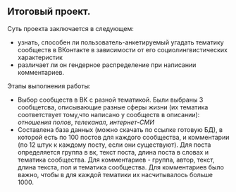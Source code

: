 ## Итоговый проект.

Суть проекта заключается в следующем: 

* узнать, способен ли пользователь-анкетируемый угадать тематику сообществ в ВКонтакте в зависимости от его социолингвистических характеристик
* различает ли он гендерное распределение при написании комментариев. 

Этапы выполнения работы:

* Выбор сообществ в ВК с разной тематикой. Были выбраны 3 сообщетсва, описывающие разные сферы жизни (их тематика соответствует тому,что написано у сообществ в описании): *отношения полов*, *телеканал*, *интернет-СМИ*
* Составлена база данных (можно скачать по ссылке готовую БД), в которой есть по 100 постов для каждого сообщества, и комментарии (по 12 штук к каждому посту, если они существуют). Для поста определяется группа в вк, текст поста, длина поста в словах и тематика сообщества. Для комментариев - группа, автор, текст, длина текста, пол и тематика сообщества. Для комментариев было важно, чтобы в для каждой тематики их насчитывалось больше 1000. 
